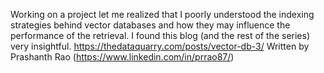 Working on a project let me realized that I poorly understood the indexing strategies behind vector databases and how they may influence the performance of the retrieval. 
I found this blog (and the rest of the series) very insightful. 
https://thedataquarry.com/posts/vector-db-3/
Written by  Prashanth Rao (https://www.linkedin.com/in/prrao87/)

